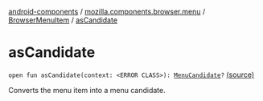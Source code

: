 [android-components](../../index.md) / [mozilla.components.browser.menu](../index.md) / [BrowserMenuItem](index.md) / [asCandidate](./as-candidate.md)

# asCandidate

`open fun asCandidate(context: <ERROR CLASS>): `[`MenuCandidate`](../../mozilla.components.browser.menu2.candidate/-menu-candidate/index.md)`?` [(source)](https://github.com/mozilla-mobile/android-components/blob/master/components/browser/menu/src/main/java/mozilla/components/browser/menu/BrowserMenuItem.kt#L47)

Converts the menu item into a menu candidate.

